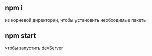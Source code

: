 ## npm i
из корневой директории, чтобы установить необходимые пакеты

## npm start
чтобы запустить devServer

